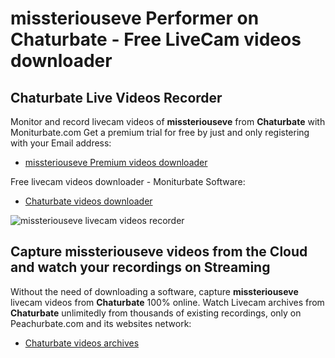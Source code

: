 # missteriouseve Performer on Chaturbate - Free LiveCam videos downloader

## Chaturbate Live Videos Recorder

Monitor and record livecam videos of **missteriouseve** from **Chaturbate** with Moniturbate.com
Get a premium trial for free by just and only registering with your Email address:
* [missteriouseve Premium videos downloader](https://moniturbate.com/request-demo-licence-key.html)

Free livecam videos downloader - Moniturbate Software:
* [Chaturbate videos downloader](https://moniturbate.com/moniturbate-download-software.html)

![missteriouseve livecam videos recorder](https://peachurnet.com/templates/moniturbate-software.png)


## Capture missteriouseve videos from the Cloud and watch your recordings on Streaming

Without the need of downloading a software, capture **missteriouseve** livecam videos from **Chaturbate** 100% online.
Watch Livecam archives from **Chaturbate** unlimitedly from thousands of existing recordings, only on Peachurbate.com and its websites network:
* [Chaturbate videos archives](https://peachurnet.com/)